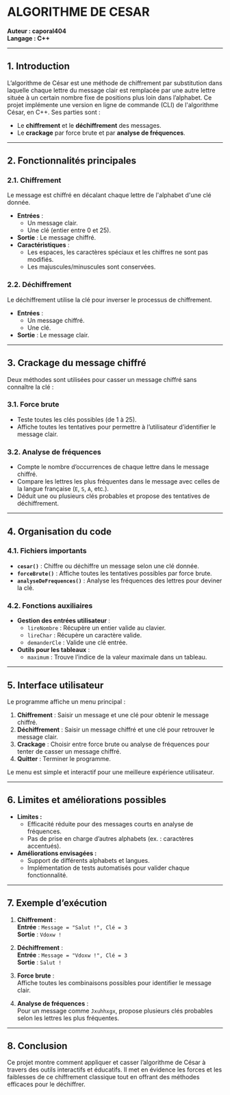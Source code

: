 # ALGORITHME DE CESAR
**Auteur : caporal404**  
**Langage : C++**

---

## 1. Introduction  
L’algorithme de César est une méthode de chiffrement par substitution dans laquelle chaque lettre du message clair est remplacée par une autre lettre située à un certain nombre fixe de positions plus loin dans l’alphabet. 
Ce projet implémente une version en ligne de commande (CLI) de l'algorithme César, en C++.
Ses parties sont :  
- Le **chiffrement** et le **déchiffrement** des messages.  
- Le **crackage** par force brute et par **analyse de fréquences**.

---

## 2. Fonctionnalités principales  

### 2.1. Chiffrement  
Le message est chiffré en décalant chaque lettre de l'alphabet d'une clé donnée.  
- **Entrées** :  
  - Un message clair.  
  - Une clé (entier entre 0 et 25).  
- **Sortie** : Le message chiffré.  
- **Caractéristiques** :  
  - Les espaces, les caractères spéciaux et les chiffres ne sont pas modifiés.  
  - Les majuscules/minuscules sont conservées.

### 2.2. Déchiffrement  
Le déchiffrement utilise la clé pour inverser le processus de chiffrement.  
- **Entrées** :  
  - Un message chiffré.  
  - Une clé.  
- **Sortie** : Le message clair.

---

## 3. Crackage du message chiffré  
Deux méthodes sont utilisées pour casser un message chiffré sans connaître la clé :  

### 3.1. Force brute  
- Teste toutes les clés possibles (de 1 à 25).  
- Affiche toutes les tentatives pour permettre à l’utilisateur d’identifier le message clair.  

### 3.2. Analyse de fréquences  
- Compte le nombre d’occurrences de chaque lettre dans le message chiffré.  
- Compare les lettres les plus fréquentes dans le message avec celles de la langue française (`E`, `S`, `A`, etc.).  
- Déduit une ou plusieurs clés probables et propose des tentatives de déchiffrement.

---

## 4. Organisation du code

### 4.1. Fichiers importants
- **`cesar()`** : Chiffre ou déchiffre un message selon une clé donnée.  
- **`forceBrute()`** : Affiche toutes les tentatives possibles par force brute.  
- **`analyseDeFrequences()`** : Analyse les fréquences des lettres pour deviner la clé.  

### 4.2. Fonctions auxiliaires
- **Gestion des entrées utilisateur** :  
  - `lireNombre` : Récupère un entier valide au clavier.  
  - `lireChar` : Récupère un caractère valide.  
  - `demanderCle` : Valide une clé entrée.  
- **Outils pour les tableaux** :  
  - `maximum` : Trouve l’indice de la valeur maximale dans un tableau.  

---

## 5. Interface utilisateur  
Le programme affiche un menu principal :  
1. **Chiffrement** : Saisir un message et une clé pour obtenir le message chiffré.  
2. **Déchiffrement** : Saisir un message chiffré et une clé pour retrouver le message clair.  
3. **Crackage** : Choisir entre force brute ou analyse de fréquences pour tenter de casser un message chiffré.  
0. **Quitter** : Terminer le programme.

Le menu est simple et interactif pour une meilleure expérience utilisateur.

---

## 6. Limites et améliorations possibles
- **Limites :**  
  - Efficacité réduite pour des messages courts en analyse de fréquences.  
  - Pas de prise en charge d’autres alphabets (ex. : caractères accentués).  
- **Améliorations envisagées :**  
  - Support de différents alphabets et langues.  
  - Implémentation de tests automatisés pour valider chaque fonctionnalité.

---

## 7. Exemple d’exécution
1. **Chiffrement** :  
   **Entrée** : `Message = "Salut !", Clé = 3`  
   **Sortie** : `Vdoxw !`  

2. **Déchiffrement** :  
   **Entrée** : `Message = "Vdoxw !", Clé = 3`  
   **Sortie** : `Salut !`  

3. **Force brute** :  
   Affiche toutes les combinaisons possibles pour identifier le message clair.  

4. **Analyse de fréquences** :  
   Pour un message comme `Jxuhhxgx`, propose plusieurs clés probables selon les lettres les plus fréquentes.

---

## 8. Conclusion
Ce projet montre comment appliquer et casser l’algorithme de César à travers des outils interactifs et éducatifs. Il met en évidence les forces et les faiblesses de ce chiffrement classique tout en offrant des méthodes efficaces pour le déchiffrer.  
